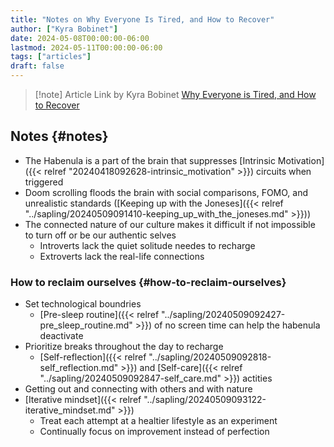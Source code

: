 ```yaml
---
title: "Notes on Why Everyone Is Tired, and How to Recover"
author: ["Kyra Bobinet"]
date: 2024-05-08T00:00:00-06:00
lastmod: 2024-05-11T00:00:00-06:00
tags: ["articles"]
draft: false
---
```


> [!note] Article Link by Kyra Bobinet
> [Why Everyone is Tired, and How to Recover](https://www.forbes.com/sites/forbesbooksauthors/2024/04/02/why-everyone-is-tired-and-how-to-recover/?sh=41959f8927ef)


## Notes {#notes}

-   The Habenula is a part of the brain that suppresses [Intrinsic Motivation]({{< relref "20240418092628-intrinsic_motivation" >}}) circuits when triggered
-   Doom scrolling floods the brain with social comparisons, FOMO, and unrealistic standards ([Keeping up with the Joneses]({{< relref "../sapling/20240509091410-keeping_up_with_the_joneses.md" >}}))
-   The connected nature of our culture makes it difficult if not impossible to turn off or be our authentic selves
    -   Introverts lack the quiet solitude needes to recharge
    -   Extroverts lack the real-life connections


### How to reclaim ourselves {#how-to-reclaim-ourselves}

-   Set technological boundries
    -   [Pre-sleep routine]({{< relref "../sapling/20240509092427-pre_sleep_routine.md" >}}) of no screen time can help the habenula deactivate
-   Prioritize breaks throughout the day to recharge
    -   [Self-reflection]({{< relref "../sapling/20240509092818-self_reflection.md" >}}) and [Self-care]({{< relref "../sapling/20240509092847-self_care.md" >}}) actities
-   Getting out and connecting with others and with nature
-   [Iterative mindset]({{< relref "../sapling/20240509093122-iterative_mindset.md" >}})
    -   Treat each attempt at a healtier lifestyle as an experiment
    -   Continually focus on improvement instead of perfection
